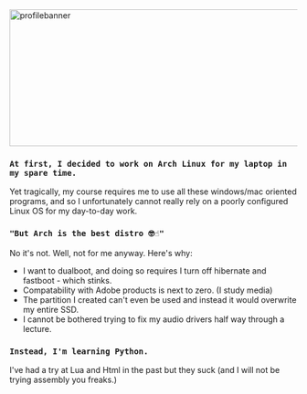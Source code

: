 
<img width="1700" height="240" alt="profilebanner" src="https://github.com/user-attachments/assets/4f62a31a-2036-4759-bd5c-474bed73d653" />

### `At first, I decided to work on Arch Linux for my laptop in my spare time.`

Yet tragically, my course requires me to use all these windows/mac oriented programs, and so I unfortunately cannot really rely on a poorly configured Linux OS for my day-to-day work.

### `"But Arch is the best distro 🤓☝️"`
No it's not. Well, not for me anyway. Here's why:

- I want to dualboot, and doing so requires I turn off hibernate and fastboot - which stinks.
- Compatability with Adobe products is next to zero. (I study media)
- The partition I created can't even be used and instead it would overwrite my entire SSD.
- I cannot be bothered trying to fix my audio drivers half way through a lecture.


### `Instead, I'm learning Python.`
I've had a try at Lua and Html in the past but they suck (and I will not be trying assembly you freaks.)



<!--
**JohnSilentHill/johnsilenthill** is a ✨ _special_ ✨ repository because its `README.md` (this file) appears on your GitHub profile.

Here are some ideas to get you started:

- 🔭 I’m currently working on ...
- 🌱 I’m currently learning ...
- 👯 I’m looking to collaborate on ...
- 🤔 I’m looking for help with ...
- 💬 Ask me about ...
- 📫 How to reach me: ...
- 😄 Pronouns: ...
- ⚡ Fun fact: ...
-->
